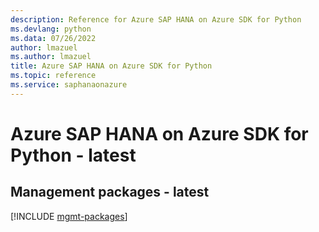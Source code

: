 ```yaml
---
description: Reference for Azure SAP HANA on Azure SDK for Python
ms.devlang: python
ms.data: 07/26/2022
author: lmazuel
ms.author: lmazuel
title: Azure SAP HANA on Azure SDK for Python
ms.topic: reference
ms.service: saphanaonazure
---
```

# Azure SAP HANA on Azure SDK for Python - latest

## Management packages - latest
[!INCLUDE [mgmt-packages](sap-hana-on-azure-mgmt-index.md)]